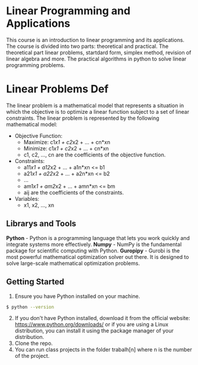 # Linear Programming and Applications

This course is an introduction to linear programming and its applications. The course is divided into two parts: theoretical and practical. The theoretical part linear problems, startdard form, simplex method, revision of linear algebra and
more. The practical algorithms in python to solve linear programming problems.

# Linear Problems Def
The linear problem is a mathematical model that represents a situation in which the objective is to optimize a linear function subject to a set of linear constraints. The linear problem is represented by the following mathematical model:
- Objective Function: 
    - Maximize: c1*x1 + c2*x2 + ... + cn*xn
    - Minimize: c1*x1 + c2*x2 + ... + cn*xn
    - c1, c2, ..., cn are the coefficients of the objective function.
- Constraints:
    - a11*x1 + a12*x2 + ... + a1n*xn <= b1
    - a21*x1 + a22*x2 + ... + a2n*xn <= b2
    - ...
    - am1*x1 + am2*x2 + ... + amn*xn <= bm
    - aij are the coefficients of the constraints.
- Variables:
    - x1, x2, ..., xn

## Librarys and Tools

**Python** - Python is a programming language that lets you work quickly and integrate systems more effectively.
**Numpy** - NumPy is the fundamental package for scientific computing with Python.
**Guropipy** - Gurobi is the most powerful mathematical optimization solver out there. It is designed to solve large-scale mathematical optimization problems.

## Getting Started

1. Ensure you have Python installed on your machine.
```bash
$ python --version
```

2. If you don't have Python installed, download it from the official website: https://www.python.org/downloads/ or if you are using a Linux distribution, you can install it using the package manager of your distribution.
3. Clone the repo.
4. You can run class projects in the folder trabalh[n] where n is the number of the project.